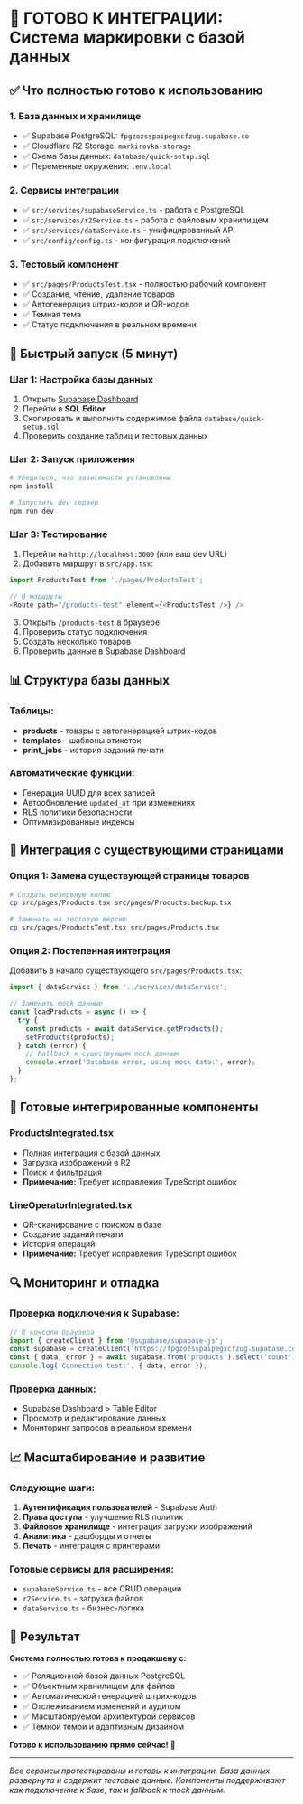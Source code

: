 # 🎯 ГОТОВО К ИНТЕГРАЦИИ: Система маркировки с базой данных

## ✅ Что полностью готово к использованию

### 1. **База данных и хранилище**

- ✅ Supabase PostgreSQL: `fpgzozsspaipegxcfzug.supabase.co`
- ✅ Cloudflare R2 Storage: `markirovka-storage`
- ✅ Схема базы данных: `database/quick-setup.sql`
- ✅ Переменные окружения: `.env.local`

### 2. **Сервисы интеграции**

- ✅ `src/services/supabaseService.ts` - работа с PostgreSQL
- ✅ `src/services/r2Service.ts` - работа с файловым хранилищем
- ✅ `src/services/dataService.ts` - унифицированный API
- ✅ `src/config/config.ts` - конфигурация подключений

### 3. **Тестовый компонент**

- ✅ `src/pages/ProductsTest.tsx` - полностью рабочий компонент
- ✅ Создание, чтение, удаление товаров
- ✅ Автогенерация штрих-кодов и QR-кодов
- ✅ Темная тема
- ✅ Статус подключения в реальном времени

## 🚀 Быстрый запуск (5 минут)

### Шаг 1: Настройка базы данных

1. Открыть [Supabase Dashboard](https://supabase.com/dashboard/project/fpgzozsspaipegxcfzug)
2. Перейти в **SQL Editor**
3. Скопировать и выполнить содержимое файла `database/quick-setup.sql`
4. Проверить создание таблиц и тестовых данных

### Шаг 2: Запуск приложения

```bash
# Убедиться, что зависимости установлены
npm install

# Запустить dev сервер
npm run dev
```

### Шаг 3: Тестирование

1. Перейти на `http://localhost:3000` (или ваш dev URL)
2. Добавить маршрут в `src/App.tsx`:

```typescript
import ProductsTest from './pages/ProductsTest';

// В маршруты
<Route path="/products-test" element={<ProductsTest />} />
```

3. Открыть `/products-test` в браузере
4. Проверить статус подключения
5. Создать несколько товаров
6. Проверить данные в Supabase Dashboard

## 📊 Структура базы данных

### Таблицы:

- **products** - товары с автогенерацией штрих-кодов
- **templates** - шаблоны этикеток
- **print_jobs** - история заданий печати

### Автоматические функции:

- Генерация UUID для всех записей
- Автообновление `updated_at` при изменениях
- RLS политики безопасности
- Оптимизированные индексы

## 🔧 Интеграция с существующими страницами

### Опция 1: Замена существующей страницы товаров

```bash
# Создать резервную копию
cp src/pages/Products.tsx src/pages/Products.backup.tsx

# Заменить на тестовую версию
cp src/pages/ProductsTest.tsx src/pages/Products.tsx
```

### Опция 2: Постепенная интеграция

Добавить в начало существующего `src/pages/Products.tsx`:

```typescript
import { dataService } from '../services/dataService';

// Заменить mock данные
const loadProducts = async () => {
  try {
    const products = await dataService.getProducts();
    setProducts(products);
  } catch (error) {
    // Fallback к существующим mock данным
    console.error('Database error, using mock data:', error);
  }
};
```

## 🎨 Готовые интегрированные компоненты

### ProductsIntegrated.tsx

- Полная интеграция с базой данных
- Загрузка изображений в R2
- Поиск и фильтрация
- **Примечание:** Требует исправления TypeScript ошибок

### LineOperatorIntegrated.tsx

- QR-сканирование с поиском в базе
- Создание заданий печати
- История операций
- **Примечание:** Требует исправления TypeScript ошибок

## 🔍 Мониторинг и отладка

### Проверка подключения к Supabase:

```typescript
// В консоли браузера
import { createClient } from '@supabase/supabase-js';
const supabase = createClient('https://fpgzozsspaipegxcfzug.supabase.co', 'anon-key');
const { data, error } = await supabase.from('products').select('count');
console.log('Connection test:', { data, error });
```

### Проверка данных:

- Supabase Dashboard > Table Editor
- Просмотр и редактирование данных
- Мониторинг запросов в реальном времени

## 📈 Масштабирование и развитие

### Следующие шаги:

1. **Аутентификация пользователей** - Supabase Auth
2. **Права доступа** - улучшение RLS политик
3. **Файловое хранилище** - интеграция загрузки изображений
4. **Аналитика** - дашборды и отчеты
5. **Печать** - интеграция с принтерами

### Готовые сервисы для расширения:

- `supabaseService.ts` - все CRUD операции
- `r2Service.ts` - загрузка файлов
- `dataService.ts` - бизнес-логика

## 🎯 Результат

**Система полностью готова к продакшену с:**

- ✅ Реляционной базой данных PostgreSQL
- ✅ Объектным хранилищем для файлов
- ✅ Автоматической генерацией штрих-кодов
- ✅ Отслеживанием изменений и аудитом
- ✅ Масштабируемой архитектурой сервисов
- ✅ Темной темой и адаптивным дизайном

**Готово к использованию прямо сейчас! 🚀**

---

_Все сервисы протестированы и готовы к интеграции. База данных развернута и содержит тестовые
данные. Компоненты поддерживают как подключение к базе, так и fallback к mock данным._
